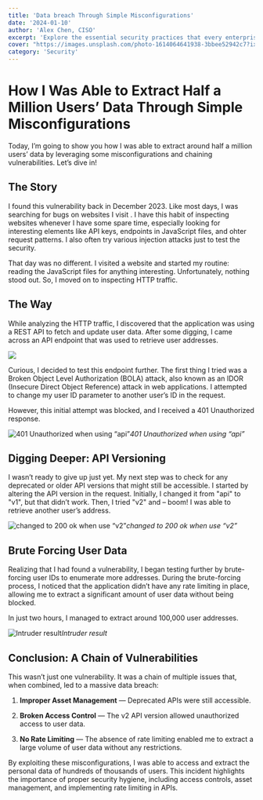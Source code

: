 ```yaml
---
title: 'Data breach Through Simple Misconfigurations'
date: '2024-01-10'
author: 'Alex Chen, CISO'
excerpt: 'Explore the essential security practices that every enterprise should implement to protect against evolving cyber threats in 2024 and beyond.'
cover: "https://images.unsplash.com/photo-1614064641938-3bbee52942c7?ixlib=rb-4.0.3&auto=format&fit=crop&w=1200&h=800&q=80"
category: 'Security'
---
```



# How I Was Able to Extract Half a Million Users’ Data Through Simple Misconfigurations

Today, I’m going to show you how I was able to extract around half a million users’ data by leveraging some misconfigurations and chaining vulnerabilities. Let’s dive in!

## The Story

I found this vulnerability back in December 2023. Like most days, I was searching for bugs on websites I visit . I have this habit of inspecting websites whenever I have some spare time, especially looking for interesting elements like API keys, endpoints in JavaScript files, and ohter request patterns. I also often try various injection attacks just to test the security.

That day was no different. I visited a website and started my routine: reading the JavaScript files for anything interesting. Unfortunately, nothing stood out. So, I moved on to inspecting HTTP traffic.

## The Way

While analyzing the HTTP traffic, I discovered that the application was using a REST API to fetch and update user data. After some digging, I came across an API endpoint that was used to retrieve user addresses.

![](https://cdn-images-1.medium.com/max/3840/1*lQj27em-xs6wkCI5H_lMzA.png)

Curious, I decided to test this endpoint further. The first thing I tried was a Broken Object Level Authorization (BOLA) attack, also known as an IDOR (Insecure Direct Object Reference) attack in web applications. I attempted to change my user ID parameter to another user’s ID in the request.

However, this initial attempt was blocked, and I received a 401 Unauthorized response.

![401 Unauthorized when using “api”](https://cdn-images-1.medium.com/max/3840/1*N9iSJ6kA-xakEdjQyBdpxA.png)*401 Unauthorized when using “api”*

## Digging Deeper: API Versioning

I wasn’t ready to give up just yet. My next step was to check for any deprecated or older API versions that might still be accessible. I started by altering the API version in the request. Initially, I changed it from "api" to "v1", but that didn’t work. Then, I tried "v2" and – boom! I was able to retrieve another user’s address.

![changed to 200 ok when use “v2”](https://cdn-images-1.medium.com/max/3840/1*cSbC1pid9qxB505oPxum-A.png)*changed to 200 ok when use “v2”*

## Brute Forcing User Data

Realizing that I had found a vulnerability, I began testing further by brute-forcing user IDs to enumerate more addresses. During the brute-forcing process, I noticed that the application didn’t have any rate limiting in place, allowing me to extract a significant amount of user data without being blocked.

In just two hours, I managed to extract around 100,000 user addresses.

![Intruder result](https://cdn-images-1.medium.com/max/3840/1*kJd8hIhe0zmyClpTyS6TFg.png)*Intruder result*

## Conclusion: A Chain of Vulnerabilities

This wasn’t just one vulnerability. It was a chain of multiple issues that, when combined, led to a massive data breach:

1. **Improper Asset Management** — Deprecated APIs were still accessible.

1. **Broken Access Control** — The v2 API version allowed unauthorized access to user data.

1. **No Rate Limiting** — The absence of rate limiting enabled me to extract a large volume of user data without any restrictions.

By exploiting these misconfigurations, I was able to access and extract the personal data of hundreds of thousands of users. This incident highlights the importance of proper security hygiene, including access controls, asset management, and implementing rate limiting in APIs.

